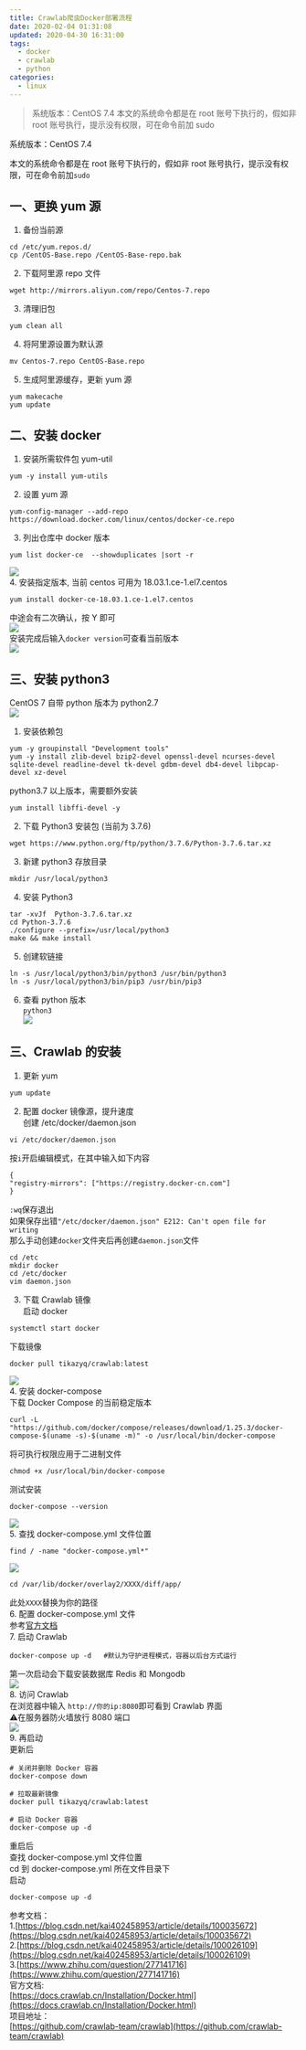 ```yaml
---
title: Crawlab爬虫Docker部署流程
date: 2020-02-04 01:31:08
updated: 2020-04-30 16:31:00
tags:
  - docker
  - crawlab
  - python
categories:
  - linux
---
```


> 系统版本：CentOS 7.4 本文的系统命令都是在 root 账号下执行的，假如非 root 账号执行，提示没有权限，可在命令前加 sudo

系统版本：CentOS 7.4

本文的系统命令都是在 root 账号下执行的，假如非 root 账号执行，提示没有权限，可在命令前加`sudo`

[](#一、更换yum源 "一、更换yum源")一、更换 yum 源
----------------------------------

1. 备份当前源

```shell  
cd /etc/yum.repos.d/
cp /CentOS-Base.repo /CentOS-Base-repo.bak
```

2. 下载阿里源 repo 文件

```shell  
wget http://mirrors.aliyun.com/repo/Centos-7.repo
```

3. 清理旧包

```shell  
yum clean all
```

4. 将阿里源设置为默认源

```shell  
mv Centos-7.repo CentOS-Base.repo
```

5. 生成阿里源缓存，更新 yum 源

```shell  
yum makecache
yum update
```

[](#二、安装docker "二、安装docker")二、安装 docker
---------------------------------------

1. 安装所需软件包 yum-util

```shell  
yum -y install yum-utils
```

2. 设置 yum 源

```shell  
yum-config-manager --add-repo https://download.docker.com/linux/centos/docker-ce.repo
```

3. 列出仓库中 docker 版本

```shell  
yum list docker-ce  --showduplicates |sort -r
```

![](/images/2020-02-04/1580793806750.jpg)  
4. 安装指定版本, 当前 centos 可用为 18.03.1.ce-1.el7.centos

```shell  
yum install docker-ce-18.03.1.ce-1.el7.centos
```

中途会有二次确认，按 Y 即可  
![](/images/2020-02-04/1580794235441.jpg)  
安装完成后输入`docker version`可查看当前版本  
![](/images/2020-02-04/1580794385803.jpg)

[](#三、安装python3 "三、安装python3")三、安装 python3
------------------------------------------

CentOS 7 自带 python 版本为 python2.7  
![](/images/2020-02-04/1580794502393.jpg)  
1. 安装依赖包

```shell  
yum -y groupinstall "Development tools"
yum -y install zlib-devel bzip2-devel openssl-devel ncurses-devel sqlite-devel readline-devel tk-devel gdbm-devel db4-devel libpcap-devel xz-devel
```

python3.7 以上版本，需要额外安装

```shell  
yum install libffi-devel -y
```

2. 下载 Python3 安装包 (当前为 3.7.6)

```shell  
wget https://www.python.org/ftp/python/3.7.6/Python-3.7.6.tar.xz
```

3. 新建 python3 存放目录

```shell  
mkdir /usr/local/python3
```

4. 安装 Python3

```shell  
tar -xvJf  Python-3.7.6.tar.xz
cd Python-3.7.6
./configure --prefix=/usr/local/python3
make && make install
```

5. 创建软链接

```shell  
ln -s /usr/local/python3/bin/python3 /usr/bin/python3
ln -s /usr/local/python3/bin/pip3 /usr/bin/pip3
```

6. 查看 python 版本  
`python3`  
![](/images/2020-02-04/1580795985639.jpg)

[](#三、Crawlab的安装 "三、Crawlab的安装")三、Crawlab 的安装
---------------------------------------------

1. 更新 yum

```shell  
yum update
```

2. 配置 docker 镜像源，提升速度  
创建 /etc/docker/daemon.json

```shell  
vi /etc/docker/daemon.json
```

按`i`开启编辑模式，在其中输入如下内容  

```shell  
{
"registry-mirrors": ["https://registry.docker-cn.com"]
}
```

`:wq`保存退出  
如果保存出错`"/etc/docker/daemon.json" E212: Can't open file for writing`  
那么手动创建`docker`文件夹后再创建`daemon.json`文件

```shell  
cd /etc
mkdir docker
cd /etc/docker
vim daemon.json
```

3. 下载 Crawlab 镜像  
启动 docker

```shell  
systemctl start docker
```

下载镜像

```shell  
docker pull tikazyq/crawlab:latest
```

![](/images/2020-02-04/1580801321843.jpg)  
4. 安装 docker-compose  
下载 Docker Compose 的当前稳定版本

```shell  
curl -L "https://github.com/docker/compose/releases/download/1.25.3/docker-compose-$(uname -s)-$(uname -m)" -o /usr/local/bin/docker-compose
```

将可执行权限应用于二进制文件

```shell  
chmod +x /usr/local/bin/docker-compose
```

测试安装

```shell  
docker-compose --version
```

![](/images/2020-02-04/1580803627759.jpg)  
5. 查找 docker-compose.yml 文件位置

```shell  
find / -name "docker-compose.yml*"
```

![](/images/2020-02-04/1580803721033.jpg)

```shell  
cd /var/lib/docker/overlay2/XXXX/diff/app/
```

此处`XXXX`替换为你的路径  
6. 配置 docker-compose.yml 文件  
参考[官方文档](https://docs.crawlab.cn/Installation/Docker.html)  
7. 启动 Crawlab

```shell  
docker-compose up -d   #默认为守护进程模式，容器以后台方式运行
```

第一次启动会下载安装数据库 Redis 和 Mongodb  
![](/images/2020-02-04/1580806111415.jpg)  
8. 访问 Crawlab  
在浏览器中输入 `http://你的ip:8080`即可看到 Crawlab 界面  
⚠️在服务器防火墙放行 8080 端口  
![](/images/2020-02-04/1580808975234.jpg)  
9. 再启动  
更新后

```shell  
# 关闭并删除 Docker 容器
docker-compose down

# 拉取最新镜像
docker pull tikazyq/crawlab:latest

# 启动 Docker 容器
docker-compose up -d
```

重启后  
查找 docker-compose.yml 文件位置  
cd 到 docker-compose.yml 所在文件目录下  
启动

```shell  
docker-compose up -d
```

参考文档：  
1.[https://blog.csdn.net/kai402458953/article/details/100035672](https://blog.csdn.net/kai402458953/article/details/100035672)  
2.[https://blog.csdn.net/kai402458953/article/details/100026109](https://blog.csdn.net/kai402458953/article/details/100026109)  
3.[https://www.zhihu.com/question/277141716](https://www.zhihu.com/question/277141716)  
官方文档:  
[https://docs.crawlab.cn/Installation/Docker.html](https://docs.crawlab.cn/Installation/Docker.html)  
项目地址：  
[https://github.com/crawlab-team/crawlab](https://github.com/crawlab-team/crawlab)